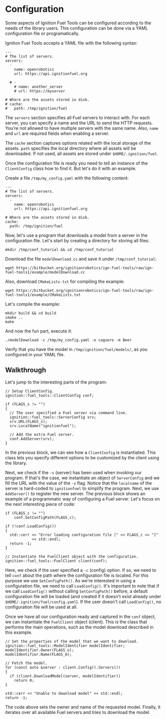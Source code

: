 Configuration
=============

Some aspects of Ignition Fuel Tools can be configured according to the needs of
the library users. This configuration can be done via a YAML configuration file
or programatically.

Ignition Fuel Tools accepts a YAML file with the following syntax:

```
---
# The list of servers.
servers:
  -
    name: openrobotics
    url: https://api.ignitionfuel.org

  # -
    # name: another_server
    # url: https://myserver

# Where are the assets stored in disk.
# cache:
#   path: /tmp/ignition/fuel
```

The `servers` section specifies all Fuel servers to interact with.
For each server, you can specify a name and the URL to send the HTTP requests.
You're not allowed to have multiple servers with the same name. Also, `name` and
`url` are required fields when enabling a server.

The `cache` section captures options related with the local storage of the
assets. `path` specifies the local directory where all assets will be
downloaded. If not used, all assets are stored under `$HOME/.ignition/fuel`.

Once the configuration file is ready you need to tell an instance of the
`ClientConfig` class how to find it. But let's do it with an example.

Create a file `/tmp/my_config.yaml` with the following content:

```
---
# The list of servers.
servers:
  -
    name: openrobotics
    url: https://api.ignitionfuel.org

# Where are the assets stored in disk.
cache:
  path: /tmp/ignition/fuel
```

Now, let's use a program that downloads a model from a server in the
configuration file. Let's start by creating a directory for storing all files:

```
mkdir /tmp/conf_tutorial && cd /tmp/conf_tutorial
```

Download the file `modelDownload.cc` and save it under `/tmp/conf_tutorial`:

```
wget https://bitbucket.org/ignitionrobotics/ign-fuel-tools/raw/ign-fuel-tools1/example/modelDownload.cc
```

Also, download `CMakeLists.txt` for compiling the example:

```
wget https://bitbucket.org/ignitionrobotics/ign-fuel-tools/raw/ign-fuel-tools1/example/CMakeLists.txt
```

Let's compile the example:

```
mkdir build && cd build
cmake ..
make
```

And now the fun part, execute it:

```
./modelDownload -c /tmp/my_config.yaml -o caguero -m Beer
```

Verify that you have the model in `/tmp/ignition/fuel/models/`, as you
configured in your YAML file.


## Walkthrough

Let's jump to the interesting parts of the program:

```
// Setup ClientConfig.
ignition::fuel_tools::ClientConfig conf;

if (FLAGS_s != "")
{
  // The user specified a Fuel server via command line.
  ignition::fuel_tools::ServerConfig srv;
  srv.URL(FLAGS_s);
  srv.LocalName("ignitionfuel");

  // Add the extra Fuel server.
  conf.AddServer(srv);
}
```

In the previous block, we can see how a `ClientConfig` is instantiated. This
class lets you specify different options to be customized by the client using
the library.

Next, we check if the `-s` (server) has been used when invoking our program.
If that's the case, we instantiate an object of `ServerConfig` and we fill the
URL with the value of the `-s` flag. Notice that the `localname` of the server
is hard-coded to `ignitionfuel` to simplify the program. Next, we use
`AddServer()` to register the new server. The previous block shows an example
of a programmatic way of configuring a Fuel server. Let's focus on the next
interesting piece of code:

```
if (FLAGS_c != "")
    conf.SetConfigPath(FLAGS_c);

if (!conf.LoadConfig())
{
  std::cerr << "Error loading configuration file [" << FLAGS_c << "]"
            << std::endl;
  return -1;
}

// Instantiate the FuelClient object with the configuration.
ignition::fuel_tools::FuelClient client(conf);
```

Here, we check if the user specified a `-c` (config) option. If so, we need to
tell `conf` about the path where the configuration file is located. For this
purpose we use `SetConfigPath()`. As we're interested in using a configuration
file, we need to call `LoadConfig()`. It's important to note that if we call
`LoadConfig()` without calling `SetConfigPath()` before, a default configuration
file will be loaded (and created if it doesn't exist already under
`$HOME/.ignition/fuel/config.yaml`). If the user doesn't call `LoadConfig()`, no
configuration file will be used at all.

Once we have all our configuration ready and captured in the `conf` object,
we can instantiate the `FuelClient` object (client). This is the class that
performs the main operations, such as the model download described in this
example.

```
// Set the properties of the model that we want to download.
ignition::fuel_tools::ModelIdentifier modelIdentifier;
modelIdentifier.Owner(FLAGS_o);
modelIdentifier.Name(FLAGS_m);

// Fetch the model.
for (const auto &server : client.Config().Servers())
{
  if (client.DownloadModel(server, modelIdentifier))
    return 0;
}

std::cerr << "Unable to download model" << std::endl;
return -1;
```

The code above sets the owner and name of the requested model. Finally, it
iterates over all available Fuel servers and tries to download the model.
